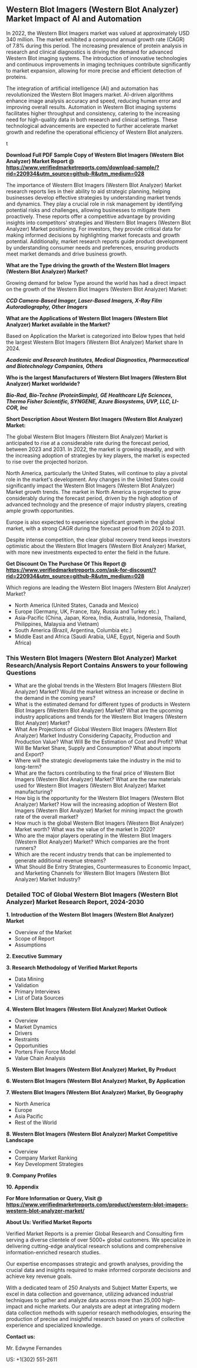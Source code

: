 <h2>Western Blot Imagers (Western Blot Analyzer) Market Impact of AI and Automation</h2><p>In 2022, the Western Blot Imagers market was valued at approximately USD 340 million. The market exhibited a compound annual growth rate (CAGR) of 7.8% during this period. The increasing prevalence of protein analysis in research and clinical diagnostics is driving the demand for advanced Western Blot imaging systems. The introduction of innovative technologies and continuous improvements in imaging techniques contribute significantly to market expansion, allowing for more precise and efficient detection of proteins.</p><p>The integration of artificial intelligence (AI) and automation has revolutionized the Western Blot Imagers market. AI-driven algorithms enhance image analysis accuracy and speed, reducing human error and improving overall results. Automation in Western Blot imaging systems facilitates higher throughput and consistency, catering to the increasing need for high-quality data in both research and clinical settings. These technological advancements are expected to further accelerate market growth and redefine the operational efficiency of Western Blot analyzers.</p>t</p><p id="" class=""><strong>Download Full PDF Sample Copy of Western Blot Imagers (Western Blot Analyzer) Market Report @ <a href="https://www.verifiedmarketreports.com/download-sample/?rid=220934&utm_source=github-R&utm_medium=028" target="_blank">https://www.verifiedmarketreports.com/download-sample/?rid=220934&utm_source=github-R&utm_medium=028</a></strong></p><p>The importance of&nbsp;Western Blot Imagers (Western Blot Analyzer) Market research reports lies in their ability to aid strategic planning, helping businesses develop effective strategies by understanding market trends and dynamics. They play a crucial role in risk management by identifying potential risks and challenges, allowing businesses to mitigate them proactively. These reports offer a competitive advantage by providing insights into competitors' strategies and Western Blot Imagers (Western Blot Analyzer) Market positioning. For investors, they provide critical data for making informed decisions by highlighting market forecasts and growth potential. Additionally, market research reports guide product development by understanding consumer needs and preferences, ensuring products meet market demands and drive business growth.</p><p><strong>What are the&nbsp;Type driving the growth of the Western Blot Imagers (Western Blot Analyzer) Market?</strong></p><p id="" class="">Growing demand for below Type around the world has had a direct impact on the growth of the Western Blot Imagers (Western Blot Analyzer) Market:</p><em><strong>CCD Camera-Based Imager, Laser-Based Imagers, X-Ray Film Autoradiography, Other Imagers</strong></em></p><strong>What are the&nbsp;Applications&nbsp;of Western Blot Imagers (Western Blot Analyzer) Market available in the Market?</strong></p><p id="" class="">Based on Application the Market is categorized into Below types that held the largest Western Blot Imagers (Western Blot Analyzer) Market share In 2024.</p><em><strong>Academic and Research Institutes, Medical Diagnostics, Pharmaceutical and Biotechnology Companies, Others</strong></em></p><strong>Who is the largest Manufacturers of Western Blot Imagers (Western Blot Analyzer) Market worldwide?</strong></p><p><em><strong>Bio-Rad, Bio-Techne (ProteinSimple), GE Healthcare Life Sciences, Thermo Fisher Scientific, SYNGENE, Azure Biosystems, UVP, LLC, LI-COR, Inc</strong></em></p><p id="" class=""><strong>Short Description About Western Blot Imagers (Western Blot Analyzer) Market:</strong></p><p>The global Western Blot Imagers (Western Blot Analyzer) Market is anticipated to rise at a considerable rate during the forecast period, between 2023 and 2031. In 2022, the market is growing steadily, and with the increasing adoption of strategies by key players, the market is expected to rise over the projected horizon.</p><p>North America, particularly the United States, will continue to play a pivotal role in the market's development. Any changes in the United States could significantly impact the Western Blot Imagers (Western Blot Analyzer) Market growth trends. The market in North America is projected to grow considerably during the forecast period, driven by the high adoption of advanced technology and the presence of major industry players, creating ample growth opportunities.</p><p>Europe is also expected to experience significant growth in the global market, with a strong CAGR during the forecast period from 2024 to 2031.</p><p>Despite intense competition, the clear global recovery trend keeps investors optimistic about the Western Blot Imagers (Western Blot Analyzer) Market, with more new investments expected to enter the field in the future.</p><p id="" class=""><strong>Get Discount On The Purchase Of This Report @ <a href="https://www.verifiedmarketreports.com/ask-for-discount/?rid=220934&utm_source=github-R&utm_medium=028" target="_blank">https://www.verifiedmarketreports.com/ask-for-discount/?rid=220934&utm_source=github-R&utm_medium=028</a></strong></p>Which regions are leading the Western Blot Imagers (Western Blot Analyzer) Market?</p><ul><li>North America (United States, Canada and Mexico)</li><li>Europe (Germany, UK, France, Italy, Russia and Turkey etc.)</li><li>Asia-Pacific (China, Japan, Korea, India, Australia, Indonesia, Thailand, Philippines, Malaysia and Vietnam)</li><li>South America (Brazil, Argentina, Columbia etc.)</li><li>Middle East and Africa (Saudi Arabia, UAE, Egypt, Nigeria and South Africa)</li></ul><h3 id="" class="">This Western Blot Imagers (Western Blot Analyzer) Market Research/Analysis Report Contains Answers to your following Questions</h3><ul><li>What are the global trends in the Western Blot Imagers (Western Blot Analyzer) Market? Would the market witness an increase or decline in the demand in the coming years?</li><li>What is the estimated demand for different types of products in Western Blot Imagers (Western Blot Analyzer) Market? What are the upcoming industry applications and trends for the Western Blot Imagers (Western Blot Analyzer) Market?</li><li>What Are Projections of Global Western Blot Imagers (Western Blot Analyzer) Market Industry Considering Capacity, Production and Production Value? What Will Be the Estimation of Cost and Profit? What Will Be Market Share, Supply and Consumption? What about imports and Export?</li><li>Where will the strategic developments take the industry in the mid to long-term?</li><li>What are the factors contributing to the final price of Western Blot Imagers (Western Blot Analyzer) Market? What are the raw materials used for Western Blot Imagers (Western Blot Analyzer) Market manufacturing?</li><li>How big is the opportunity for the Western Blot Imagers (Western Blot Analyzer) Market? How will the increasing adoption of Western Blot Imagers (Western Blot Analyzer) Market for mining impact the growth rate of the overall market?</li><li>How much is the global Western Blot Imagers (Western Blot Analyzer) Market worth? What was the value of the market In 2020?</li><li>Who are the major players operating in the Western Blot Imagers (Western Blot Analyzer) Market? Which companies are the front runners?</li><li>Which are the recent industry trends that can be implemented to generate additional revenue streams?</li><li>What Should Be Entry Strategies, Countermeasures to Economic Impact, and Marketing Channels for Western Blot Imagers (Western Blot Analyzer) Market Industry?</li></ul><h3 id="" class="">Detailed TOC of Global Western Blot Imagers (Western Blot Analyzer) Market Research Report, 2024-2030</h3><p id="" class=""><strong>1. Introduction of the Western Blot Imagers (Western Blot Analyzer) Market</strong></p><ul><li>Overview of the Market</li><li>Scope of Report</li><li>Assumptions</li></ul><p id="" class=""><strong>2. Executive Summary</strong></p><p id="" class=""><strong>3. Research Methodology of Verified Market Reports</strong></p><ul><li>Data Mining</li><li>Validation</li><li>Primary Interviews</li><li>List of Data Sources</li></ul><p id="" class=""><strong>4. Western Blot Imagers (Western Blot Analyzer) Market Outlook</strong></p><ul><li>Overview</li><li>Market Dynamics</li><li>Drivers</li><li>Restraints</li><li>Opportunities</li><li>Porters Five Force Model</li><li>Value Chain Analysis</li></ul><p id="" class=""><strong>5. Western Blot Imagers (Western Blot Analyzer) Market, By Product</strong></p><p id="" class=""><strong>6. Western Blot Imagers (Western Blot Analyzer) Market, By Application</strong></p><p id="" class=""><strong>7. Western Blot Imagers (Western Blot Analyzer) Market, By Geography</strong></p><ul><li>North America</li><li>Europe</li><li>Asia Pacific</li><li>Rest of the World</li></ul><p id="" class=""><strong>8. Western Blot Imagers (Western Blot Analyzer) Market Competitive Landscape</strong></p><ul><li>Overview</li><li>Company Market Ranking</li><li>Key Development Strategies</li></ul><p id="" class=""><strong>9. Company Profiles</strong></p><p id="" class=""><strong>10. Appendix</strong></p><p id="" class=""><strong>For More Information or Query, Visit @ <a href="https://www.verifiedmarketreports.com/product/western-blot-imagers-western-blot-analyzer-market/" target="_blank">https://www.verifiedmarketreports.com/product/western-blot-imagers-western-blot-analyzer-market/</a></strong></p><p id="" class=""><strong>About Us: Verified Market Reports</strong></p><p id="" class="">Verified Market Reports is a premier Global Research and Consulting firm serving a diverse clientele of over 5000+ global customers. We specialize in delivering cutting-edge analytical research solutions and comprehensive information-enriched research studies.</p><p id="" class="">Our expertise encompasses strategic and growth analyses, providing the crucial data and insights required to make informed corporate decisions and achieve key revenue goals.</p><p id="" class="">With a dedicated team of 250 Analysts and Subject Matter Experts, we excel in data collection and governance, utilizing advanced industrial techniques to gather and analyze data across more than 25,000 high-impact and niche markets. Our analysts are adept at integrating modern data collection methods with superior research methodologies, ensuring the production of precise and insightful research based on years of collective experience and specialized knowledge.</p><p id="" class=""><strong>Contact us:</strong></p><p id="" class="">Mr. Edwyne Fernandes</p><p id="" class="">US: +1(302) 551-2611</p>